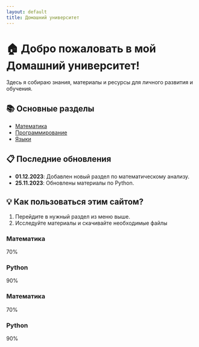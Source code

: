 ```yaml
---
layout: default
title: Домашний университет
---
```


# 🏠 Добро пожаловать в мой Домашний университет!

Здесь я собираю знания, материалы и ресурсы для личного развития и обучения.

## 📚 Основные разделы

- [Математика](/mathematics)
- [Программирование](/programming)
- [Языки](/languages)

## 📋 Последние обновления

- **01.12.2023**: Добавлен новый раздел по математическому анализу.
- **25.11.2023**: Обновлены материалы по Python.

## 💡 Как пользоваться этим сайтом?

1. Перейдите в нужный раздел из меню выше.
2. Исследуйте материалы и скачивайте необходимые файлы

<!-- Блок прогресса -->
<div class="progress-container">
  <h3>Математика</h3>
  <div class="progress-bar">
    <div id="math-progress" class="progress-fill" style="width: 70%;"></div>
  </div>
  <div class="progress-label">70%</div>
</div>

<div class="progress-container">
  <h3>Python</h3>
  <div class="progress-bar">
    <div id="python-progress" class="progress-fill" style="width: 90%;"></div>
  </div>
  <div class="progress-label">90%</div>
</div><!-- Блок прогресса -->
<div class="progress-container">
  <h3>Математика</h3>
  <div class="progress-bar">
    <div id="math-progress" class="progress-fill" style="width: 70%;"></div>
  </div>
  <div class="progress-label">70%</div>
</div>

<div class="progress-container">
  <h3>Python</h3>
  <div class="progress-bar">
    <div id="python-progress" class="progress-fill" style="width: 90%;"></div>
  </div>
  <div class="progress-label">90%</div>
</div>
